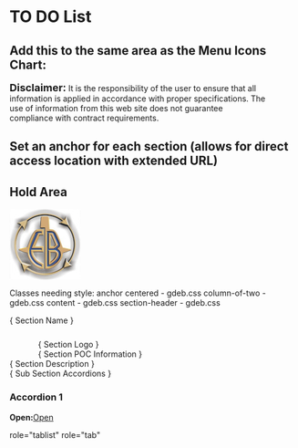 # TO DO List

## Add this to the same area as the Menu Icons Chart:
<div style="width:90%">
<b><font size="+1">Disclaimer:</font></b>  It is the responsibility of the user to ensure that all information is applied in accordance with proper specifications. The use of information from this web site does not guarantee compliance with contract requirements.
</div>

## Set an anchor for each section (allows for direct access location with extended URL)
<a class="anchor" id="A-{ SectionID }">

<span class="fa fa-envelope fa-5x black-text"></span>
<a href="mailto:{ GDEBId }@gdeb.com"></a>


## Hold Area

<img alt="Life Cycle Engineering Bug" src="images/LifeCycleEngineeringBug.jpg" style="width:125px;height:125px; vertical-align:middle">


Classes needing style:
  anchor
  centered - gdeb.css
  column-of-two - gdeb.css
  content - gdeb.css
  section-header - gdeb.css


<!-- A Basic Section-->
<section id="{ SectionID }" class="content anchor">
  <div class="column-container">
    <div class="centered section-header">
      { Section Name } 
    </div>
    <div class="column-of-two centered" style="padding-right: 50px;padding-left: 50px; padding-top:25px">
      { Section Logo } 
    </div>
    <div class="column-of-two centered" style="padding-right: 50px;padding-left: 50px">
      { Section POC Information }
    </div>
  </div>
  <div class="centered">
    { Section Description }
  </div>
  { Sub Section Accordions }
</section>


<div class="faq-accordion centered">
  <h3 href="#">Accordion 1</h3>
  <p>
    <b>Open:</b><a href="" target="_blank">Open</a><br>
  </p>
</div>



<!-- Department 705 Sections -->

  <section id="705Manager">
  </section>

  <section id="705EngSupport">
  </section>

  <section id="705Programs">
  </section>

  <section id="705MS&T">
  </section>

  <section id="705TTFSupport">
  </section>

<!-- End of Department 705 Accordions -->

role="tablist"
role="tab"

